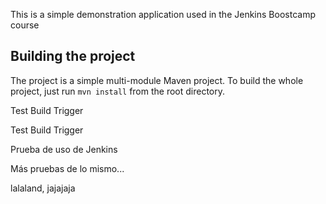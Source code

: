 This is a simple demonstration application used in the Jenkins Boostcamp course

## Building the project

The project is a simple multi-module Maven project. To build the whole project, just run `mvn install` from the root directory.

Test Build Trigger

Test Build Trigger

Prueba de uso de Jenkins

Más pruebas de lo mismo...

lalaland, jajajaja

